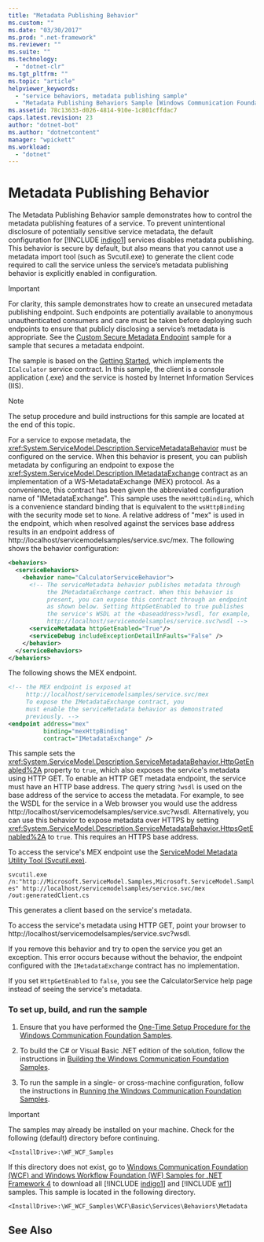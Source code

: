 ```yaml
---
title: "Metadata Publishing Behavior"
ms.custom: ""
ms.date: "03/30/2017"
ms.prod: ".net-framework"
ms.reviewer: ""
ms.suite: ""
ms.technology: 
  - "dotnet-clr"
ms.tgt_pltfrm: ""
ms.topic: "article"
helpviewer_keywords: 
  - "service behaviors, metadata publishing sample"
  - "Metadata Publishing Behaviors Sample [Windows Communication Foundation]"
ms.assetid: 78c13633-d026-4814-910e-1c801cffdac7
caps.latest.revision: 23
author: "dotnet-bot"
ms.author: "dotnetcontent"
manager: "wpickett"
ms.workload: 
  - "dotnet"
---
```

# Metadata Publishing Behavior
The Metadata Publishing Behavior sample demonstrates how to control the metadata publishing features of a service. To prevent unintentional disclosure of potentially sensitive service metadata, the default configuration for [!INCLUDE [indigo1](../../../../includes/indigo1-md.md)] services disables metadata publishing. This behavior is secure by default, but also means that you cannot use a metadata import tool (such as Svcutil.exe) to generate the client code required to call the service unless the service’s metadata publishing behavior is explicitly enabled in configuration.  
  
> [!IMPORTANT]
>  For clarity, this sample demonstrates how to create an unsecured metadata publishing endpoint. Such endpoints are potentially available to anonymous unauthenticated consumers and care must be taken before deploying such endpoints to ensure that publicly disclosing a service’s metadata is appropriate. See the [Custom Secure Metadata Endpoint](../../../../docs/framework/wcf/samples/custom-secure-metadata-endpoint.md) sample for a sample that secures a metadata endpoint.  
  
 The sample is based on the [Getting Started](../../../../docs/framework/wcf/samples/getting-started-sample.md), which implements the `ICalculator` service contract. In this sample, the client is a console application (.exe) and the service is hosted by Internet Information Services (IIS).  
  
> [!NOTE]
>  The setup procedure and build instructions for this sample are located at the end of this topic.  
  
 For a service to expose metadata, the <xref:System.ServiceModel.Description.ServiceMetadataBehavior> must be configured on the service. When this behavior is present, you can publish metadata by configuring an endpoint to expose the <xref:System.ServiceModel.Description.IMetadataExchange> contract as an implementation of a WS-MetadataExchange (MEX) protocol. As a convenience, this contract has been given the abbreviated configuration name of "IMetadataExchange". This sample uses the `mexHttpBinding`, which is a convenience standard binding that is equivalent to the `wsHttpBinding` with the security mode set to `None`. A relative address of "mex" is used in the endpoint, which when resolved against the services base address results in an endpoint address of http://localhost/servicemodelsamples/service.svc/mex. The following shows the behavior configuration:  
  
```xml  
<behaviors>  
  <serviceBehaviors>  
    <behavior name="CalculatorServiceBehavior">  
      <!-- The serviceMetadata behavior publishes metadata through   
           the IMetadataExchange contract. When this behavior is   
           present, you can expose this contract through an endpoint   
           as shown below. Setting httpGetEnabled to true publishes   
           the service's WSDL at the <baseaddress>?wsdl, for example,  
           http://localhost/servicemodelsamples/service.svc?wsdl -->  
      <serviceMetadata httpGetEnabled="True"/>  
      <serviceDebug includeExceptionDetailInFaults="False" />  
    </behavior>  
  </serviceBehaviors>  
</behaviors>  
```  
  
 The following shows the MEX endpoint.  
  
```xml  
<!-- the MEX endpoint is exposed at   
     http://localhost/servicemodelsamples/service.svc/mex   
     To expose the IMetadataExchange contract, you   
     must enable the serviceMetadata behavior as demonstrated                           
     previously. -->  
<endpoint address="mex"  
          binding="mexHttpBinding"  
          contract="IMetadataExchange" />  
```  
  
 This sample sets the <xref:System.ServiceModel.Description.ServiceMetadataBehavior.HttpGetEnabled%2A> property to `true`, which also exposes the service's metadata using HTTP GET. To enable an HTTP GET metadata endpoint, the service must have an HTTP base address. The query string `?wsdl` is used on the base address of the service to access the metadata. For example, to see the WSDL for the service in a Web browser you would use the address http://localhost/servicemodelsamples/service.svc?wsdl. Alternatively, you can use this behavior to expose metadata over HTTPS by setting <xref:System.ServiceModel.Description.ServiceMetadataBehavior.HttpsGetEnabled%2A> to `true`. This requires an HTTPS base address.  
  
 To access the service's MEX endpoint use the [ServiceModel Metadata Utility Tool (Svcutil.exe)](../../../../docs/framework/wcf/servicemodel-metadata-utility-tool-svcutil-exe.md).  
  
 `svcutil.exe /n:"http://Microsoft.ServiceModel.Samples,Microsoft.ServiceModel.Samples" http://localhost/servicemodelsamples/service.svc/mex /out:generatedClient.cs`  
  
 This generates a client based on the service's metadata.  
  
 To access the service's metadata using HTTP GET, point your browser to http://localhost/servicemodelsamples/service.svc?wsdl.  
  
 If you remove this behavior and try to open the service you get an exception. This error occurs because without the behavior, the endpoint configured with the `IMetadataExchange` contract has no implementation.  
  
 If you set `HttpGetEnabled` to `false`, you see the CalculatorService help page instead of seeing the service's metadata.  
  
### To set up, build, and run the sample  
  
1.  Ensure that you have performed the [One-Time Setup Procedure for the Windows Communication Foundation Samples](../../../../docs/framework/wcf/samples/one-time-setup-procedure-for-the-wcf-samples.md).  
  
2.  To build the C# or Visual Basic .NET edition of the solution, follow the instructions in [Building the Windows Communication Foundation Samples](../../../../docs/framework/wcf/samples/building-the-samples.md).  
  
3.  To run the sample in a single- or cross-machine configuration, follow the instructions in [Running the Windows Communication Foundation Samples](../../../../docs/framework/wcf/samples/running-the-samples.md).  
  
> [!IMPORTANT]
>  The samples may already be installed on your machine. Check for the following (default) directory before continuing.  
> 
>  `<InstallDrive>:\WF_WCF_Samples`  
> 
>  If this directory does not exist, go to [Windows Communication Foundation (WCF) and Windows Workflow Foundation (WF) Samples for .NET Framework 4](http://go.microsoft.com/fwlink/?LinkId=150780) to download all [!INCLUDE [indigo1](../../../../includes/indigo1-md.md)] and [!INCLUDE [wf1](../../../../includes/wf1-md.md)] samples. This sample is located in the following directory.  
> 
>  `<InstallDrive>:\WF_WCF_Samples\WCF\Basic\Services\Behaviors\Metadata`  
  
## See Also
